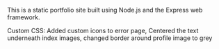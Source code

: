 This is a static portfolio site built using Node.js and the Express web framework.

Custom CSS:
Added custom icons to error page, Centered the text underneath index images, changed border around profile image to grey